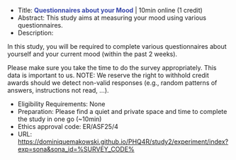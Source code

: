 - Title: <b style="color: rgba(57, 73, 171, 1)">Questionnaires about your Mood</b> | 10min online (1 credit)
- Abstract: This study aims at measuring your mood using various questionnaires.
- Description: 

In this study, you will be required to complete various questionnaires about yourself and your current mood (within the past 2 weeks).

Please make sure you take the time to do the survey appropriately. This data is important to us.
NOTE: We reserve the right to withhold credit awards should we detect non-valid responses (e.g., random patterns of answers, instructions not read, ...).

- Eligibility Requirements: None
- Preparation: Please find a quiet and private space and time to complete the study in one go (~10min)
- Ethics approval code: ER/ASF25/4
- URL: https://dominiquemakowski.github.io/PHQ4R/study2/experiment/index?exp=sona&sona_id=%SURVEY_CODE%